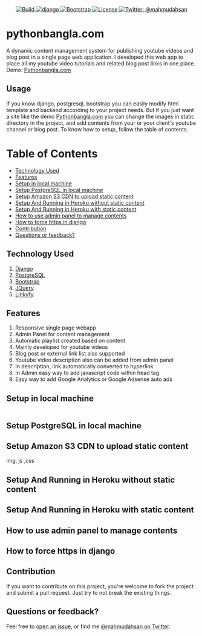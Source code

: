 <p align="center">
    <a href="/">
        <img src="https://img.shields.io/badge/build-passing-brightgreen.svg" alt="Build" />
    </a>
    <a href="https://www.djangoproject.com/">
        <img src="https://img.shields.io/badge/django-2.0-blue.svg" alt="django" />
    </a>
    <a href="https://getbootstrap.com/">
        <img src="https://img.shields.io/badge/bootstrap-4.0-orange.svg" alt="Bootstrap" />
    </a>
    <a href="https://github.com/mahmudahsan/pythonbangla.com/blob/master/LICENSE">
        <img src="https://img.shields.io/badge/license-MIT-blue.svg" alt="License" />
    </a>
    <a href="https://twitter.com/mahmudahsan">
        <img src="https://img.shields.io/badge/contact%40-mahmudahsan-red.svg" alt="Twitter: @mahmudahsan" />
    </a>
</p>

# pythonbangla.com
A dynamic content management system for publishing youtube videos and blog post in a single page web application.
I developed this web app to place all my youtube video tutorials and related blog post links in one place. 
Demo: [Pythonbangla.com](http://pythonbangla.com)

## Usage
If you know django, postgresql, bootstrap you can easily modify html template and backend according to your project needs. But if you just want a site like the demo [Pythonbangla.com](http://pythonbangla.com) you can change the images in static directory in the project, and add contents from your or your client's youtube channel or blog post. To know how to setup, follow the table of contents.

# Table of Contents

- [Technology Used](#technology-used)
- [Features](#features)
- [Setup in local machine](#setup-in-local-machine)
- [Setup PostgreSQL in local machine](#setup-postgresql-in-local-machine)
- [Setup Amazon S3 CDN to upload static content](#setup-amazon-s3-cdn-to-upload-static-content)
- [Setup And Running in Heroku without static content](#setup-and-running-in-heroku-without-static-content)
- [Setup And Running in Heroku with static content](#setup-and-running-in-heroku-with-static-content)
- [How to use admin panel to manage contents](#how-to-use-admin-panel-to-manage-contents)
- [How to force https in django](#how-to-force-https-in-django)
- [Contribution](#contribution)
- [Questions or feedback?](#questions-or-feedback)

## Technology Used
1. [Django](https://www.djangoproject.com/)
2. [PostgreSQL](https://www.postgresql.org)
3. [Bootstrap](https://getbootstrap.com/)
4. [JQuery](https://jquery.com/)
5. [Linkyfy](https://github.com/cowboy/javascript-linkify)

## Features
1. Responsive single page webapp
2. Admin Panel for content management
3. Automatic playlist created based on content
4. Mainly developed for youtube videos
5. Blog post or external link list also supported
6. Youtube video description also can be added from admin panel
7. In description, link automatically converted to hyperlink
8. In Admin easy way to add javascript code within head tag
9. Easy way to add Google Analytics or Google Adsense auto ads

## Setup in local machine

```shell

```

## Setup PostgreSQL in local machine

## Setup Amazon S3 CDN to upload static content 
img, js ,css

## Setup And Running in Heroku without static content 

## Setup And Running in Heroku with static content

## How to use admin panel to manage contents

## How to force https in django

## Contribution
If you want to contribute on this project, you're welcome to fork the project and submit a pull request. Just try to not break the existing things.

## Questions or feedback?

Feel free to [open an issue](https://github.com/mahmudahsan/pythonbangla.com/issues/new), or find me [@mahmudahsan on Twitter](https://twitter.com/mahmudahsan).

